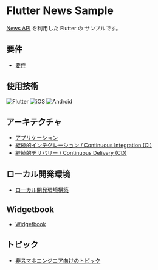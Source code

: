 # Flutter News Sample

[News API](https://newsapi.org/) を利用した Flutter の サンプルです。

## 要件

- [要件](doc/requirements.md)

## 使用技術

<!--
アイコンはこちらから
- https://shields.io/
--->

![Flutter](https://img.shields.io/badge/Flutter-02569B?logo=flutter&style=plastic)
![iOS](https://img.shields.io/badge/iOS-000000?logo=ios&style=plastic)
![Android](https://img.shields.io/badge/Android-A4C639?logo=android&style=plastic)

## アーキテクチャ

- [アプリケーション](doc/architecture/application.md)
- [継続的インテグレーション / Continuous Integration (CI)](doc/architecture/continuous_integration.md)
- [継続的デリバリー / Continuous Delivery (CD)](doc/architecture/continuous_delivery.md)

## ローカル開発環境

- [ローカル開発環境構築](doc/local_development_setup.md)

## Widgetbook

- [Widgetbook](https://greendrop.github.io/flutter_news_sample/doc/widgetbook/)

## トピック

- [非スマホエンジニア向けのトピック](doc/topics/topics_for_non_smartphone_engineers.md)
